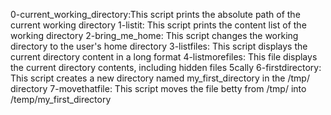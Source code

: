 0-current_working_directory:This script prints the absolute path of the current working directory
1-listit: This script prints the content list of the working directory
2-bring_me_home: This script changes the working directory to the user's home directory
3-listfiles: This script displays the current directory content in a long format
4-listmorefiles: This file displays the current directory contents, including hidden files
5cally
6-firstdirectory: This script creates a new directory named my_first_directory in the /tmp/ directory
7-movethatfile: This script moves the file betty from /tmp/ into /temp/my_first_directory
